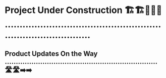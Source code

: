 # Project Under Construction 🏗️🏗️🚧🚧🚧 ..................................................................................

## Product Updates On the Way ..................................................................... 🛣️🛣️➡️➡️






